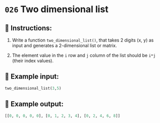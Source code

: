 # `026` Two dimensional list

## 📝 Instructions:

1. Write a function `two_dimensional_list()`, that takes 2 digits (x, y) as input and generates a 2-dimensional list or matrix.

2. The element value in the `i` row and `j` column of the list should be `i*j` (their index values).

## 📎 Example input:

```py
two_dimensional_list(3,5)
```

## 📎 Example output:

```py
[[0, 0, 0, 0, 0], [0, 1, 2, 3, 4], [0, 2, 4, 6, 8]]
```

